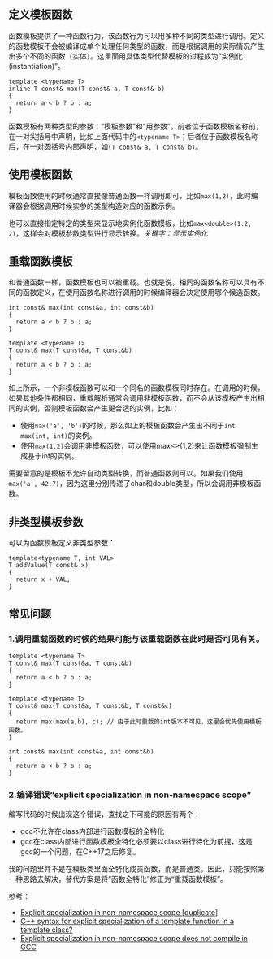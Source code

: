 ## 定义模板函数

函数模板提供了一种函数行为，该函数行为可以用多种不同的类型进行调用。定义的函数模板不会被编译成单个处理任何类型的函数，而是根据调用的实际情况产生出多个不同的函数（实体）。这里面用具体类型代替模板的过程成为“实例化(instantiation)”。

```
template <typename T>
inline T const& max(T const& a, T const& b)
{
  return a < b ? b : a;
}
```

函数模板有两种类型的参数：“模板参数”和“用参数”。前者位于函数模板名称前，在一对尖括号中声明，比如上面代码中的`<typename T>`；后者位于函数模板名称后，在一对圆括号内部声明，如`(T const& a, T const& b)`。


## 使用模板函数

模板函数使用的时候通常直接像普通函数一样调用即可，比如`max(1,2)`，此时编译器会根据调用时候实参的类型构造对应的函数示例。

也可以直接指定特定的类型来显示地实例化函数模板，比如`max<double>(1.2, 2)`，这样会对模板参数类型进行显示转换。*关键字：显示实例化*


## 重载函数模板

和普通函数一样，函数模板也可以被重载。也就是说，相同的函数名称可以具有不同的函数定义，在使用函数名称进行调用的时候编译器会决定使用哪个候选函数。

```
int const& max(int const&a, int const&b)
{
  return a < b ? b : a;
}

template <typename T>
T const& max(T const&a, T const&b)
{
  return a < b ? b : a;
}
```

如上所示，一个非模板函数可以和一个同名的函数模板同时存在。在调用的时候，如果其他条件都相同，重载解析通常会调用非模板函数，而不会从该模板产生出相同的实例，否则模板函数会产生更合适的实例，比如：

- 使用`max('a', 'b')`的时候，那么如上的模板函数会产生出不同于`int max(int, int)`的实例。
- 使用`max(1,2)`会调用非模板函数，可以使用max<>(1,2)来让函数模板强制生成基于int的实例。

需要留意的是模板不允许自动类型转换，而普通函数则可以。如果我们使用`max('a', 42.7)`，因为这里分别传递了char和double类型，所以会调用非模板函数。


## 非类型模板参数

可以为函数模板定义非类型参数：

```
template<typename T, int VAL>
T addValue(T const& x)
{
  return x + VAL;
}
```

## 常见问题

### 1.调用重载函数的时候的结果可能与该重载函数在此时是否可见有关。

```
template <typename T>
T const& max(T const&a, T const&b)
{
  return a < b ? b : a;
}

template <typename T>
T const& max(T const&a, T const&b, T const&c)
{
  return max(max(a,b), c); // 由于此时重载的int版本不可见，这里会优先使用模板函数。
}

int const& max(int const&a, int const&b)
{
  return a < b ? b : a;
}
```

### 2.编译错误“explicit specialization in non-namespace scope”

编写代码的时候出现这个错误，查找之下可能的原因有两个：

- gcc不允许在class内部进行函数模板的全特化
- gcc在class内部进行函数模板全特化必须要以class进行特化为前提，这是gcc的一个问题，在C++17之后修复。

我的问题里并不是在模板类里面全特化成员函数，而是普通类。因此，只能按照第一种思路去解决，替代方案是将“函数全特化”修正为“重载函数模板”。

参考：

- [Explicit specialization in non-namespace scope [duplicate]](https://stackoverflow.com/questions/3052579/explicit-specialization-in-non-namespace-scope)
- [C++ syntax for explicit specialization of a template function in a template class?](https://stackoverflow.com/questions/2097811/c-syntax-for-explicit-specialization-of-a-template-function-in-a-template-clas)
- [Explicit specialization in non-namespace scope does not compile in GCC](https://stackoverflow.com/questions/49707184/explicit-specialization-in-non-namespace-scope-does-not-compile-in-gcc)
